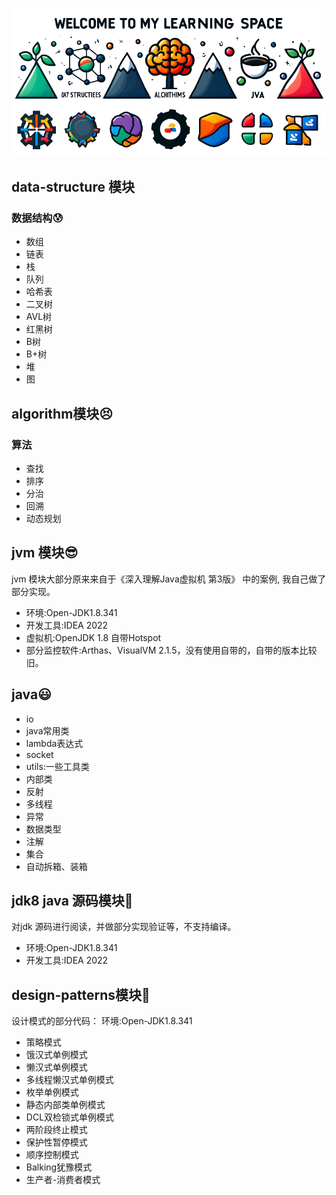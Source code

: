 
![AI图 ](doc/welcome.png)

## data-structure 模块
### 数据结构😰
- 数组
- 链表
- 栈
- 队列
- 哈希表
- 二叉树
- AVL树
- 红黑树
- B树
- B+树
- 堆
- 图

## algorithm模块😣
### 算法
- 查找
- 排序
- 分治
- 回溯
- 动态规划

## jvm 模块😎
jvm 模块大部分原来来自于《深入理解Java虚拟机 第3版》 中的案例, 我自己做了部分实现。
- 环境:Open-JDK1.8.341
- 开发工具:IDEA 2022
- 虚拟机:OpenJDK 1.8 自带Hotspot
- 部分监控软件:Arthas、VisualVM 2.1.5，没有使用自带的，自带的版本比较旧。

## java😃
- io
- java常用类
- lambda表达式
- socket
- utils:一些工具类
- 内部类
- 反射
- 多线程
- 异常
- 数据类型
- 注解
- 集合
- 自动拆箱、装箱


## jdk8 java 源码模块🤨
对jdk 源码进行阅读，并做部分实现验证等，不支持编译。
- 环境:Open-JDK1.8.341
- 开发工具:IDEA 2022


## design-patterns模块🧐
设计模式的部分代码： 环境:Open-JDK1.8.341

- 策略模式 
- 饿汉式单例模式
- 懒汉式单例模式
- 多线程懒汉式单例模式
- 枚举单例模式
- 静态内部类单例模式
- DCL双检锁式单例模式
- 两阶段终止模式
- 保护性暂停模式
- 顺序控制模式
- Balking犹豫模式
- 生产者-消费者模式





